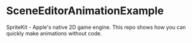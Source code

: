 # SceneEditorAnimationExample
SpriteKit - Apple's native 2D game engine. This repo shows how you can quickly make animations without code.
